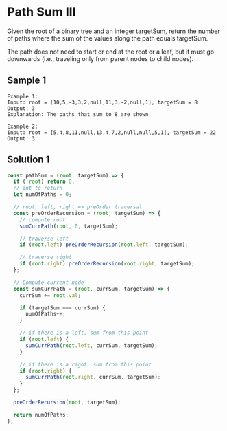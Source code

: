 # Path Sum III

Given the root of a binary tree and an integer targetSum, return the number of paths where the sum of the values along the path equals targetSum.

The path does not need to start or end at the root or a leaf, but it must go downwards (i.e., traveling only from parent nodes to child nodes).

## Sample 1

```
Example 1:
Input: root = [10,5,-3,3,2,null,11,3,-2,null,1], targetSum = 8
Output: 3
Explanation: The paths that sum to 8 are shown.

Example 2:
Input: root = [5,4,8,11,null,13,4,7,2,null,null,5,1], targetSum = 22
Output: 3
```

## Solution 1

```js
const pathSum = (root, targetSum) => {
  if (!root) return 0;
  // int to return
  let numOfPaths = 0;

  // root, left, right => preOrder traversal
  const preOrderRecursion = (root, targetSum) => {
    // compute root
    sumCurrPath(root, 0, targetSum);

    // traverse left
    if (root.left) preOrderRecursion(root.left, targetSum);

    // traverse right
    if (root.right) preOrderRecursion(root.right, targetSum);
  };

  // Compute current node
  const sumCurrPath = (root, currSum, targetSum) => {
    currSum += root.val;

    if (targetSum === currSum) {
      numOfPaths++;
    }

    // if there is a left, sum from this point
    if (root.left) {
      sumCurrPath(root.left, currSum, targetSum);
    }

    // if there is a right, sum from this point
    if (root.right) {
      sumCurrPath(root.right, currSum, targetSum);
    }
  };

  preOrderRecursion(root, targetSum);

  return numOfPaths;
};
```
